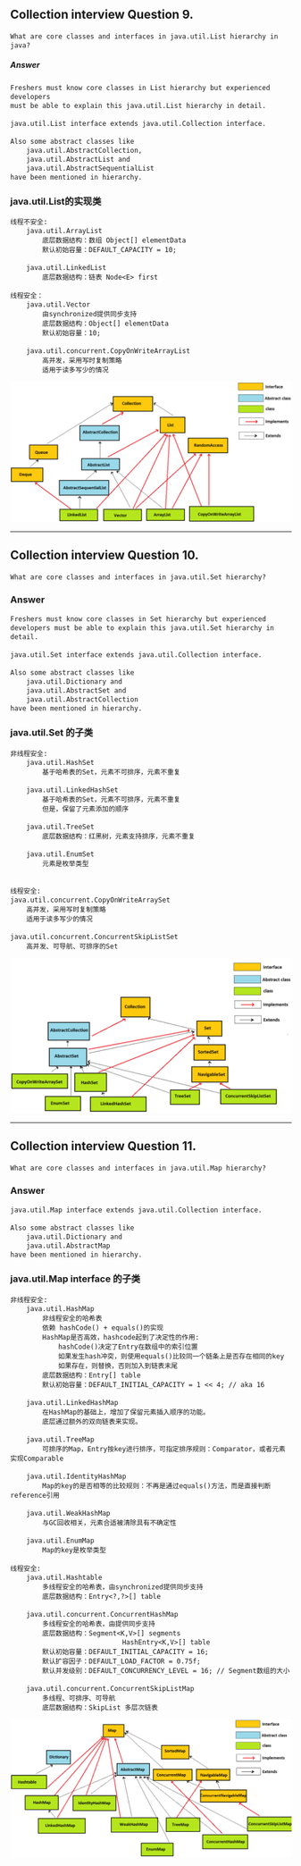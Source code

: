 ## Collection interview Question 9. 

	What are core classes and interfaces in java.util.List hierarchy in java?
	
##### Answer
	Freshers must know core classes in List hierarchy but experienced developers 
	must be able to explain this java.util.List hierarchy in detail.
	
	java.util.List interface extends java.util.Collection interface.

	Also some abstract classes like 
		java.util.AbstractCollection, 	
		java.util.AbstractList and 
		java.util.AbstractSequentialList 
	have been mentioned in hierarchy.
	
### java.util.List的实现类 	
	线程不安全:
		java.util.ArrayList
			底层数据结构：数组 Object[] elementData
			默认初始容量：DEFAULT_CAPACITY = 10;
			
		java.util.LinkedList  
			底层数据结构：链表 Node<E> first

	线程安全：
		java.util.Vector
			由synchronized提供同步支持
			底层数据结构：Object[] elementData
			默认初始容量：10;
			
		java.util.concurrent.CopyOnWriteArrayList
			高并发，采用写时复制策略
			适用于读多写少的情况
	

![](./img/collection-list-hierarchy.png)


---

## Collection interview Question 10. 

	What are core classes and interfaces in java.util.Set hierarchy?
	
### Answer
	Freshers must know core classes in Set hierarchy but experienced developers must be able to explain this java.util.Set hierarchy in detail.
	
	java.util.Set interface extends java.util.Collection interface.
	
	Also some abstract classes like 
		java.util.Dictionary and 
		java.util.AbstractSet and 
		java.util.AbstractCollection 	
	have been mentioned in hierarchy.
	
### java.util.Set 的子类
	非线程安全:
		java.util.HashSet
			基于哈希表的Set，元素不可排序，元素不重复
			
		java.util.LinkedHashSet
			基于哈希表的Set，元素不可排序，元素不重复
			但是，保留了元素添加的顺序
			
		java.util.TreeSet
			底层数据结构：红黑树，元素支持排序，元素不重复
		
		java.util.EnumSet 
			元素是枚举类型
		
	
	线程安全:
	java.util.concurrent.CopyOnWriteArraySet
		高并发，采用写时复制策略
		适用于读多写少的情况
	
	java.util.concurrent.ConcurrentSkipListSet
		高并发、可导航、可排序的Set

![](./img/collection-set-hierarchy.png)
	
	
---

## Collection interview Question 11. 

	What are core classes and interfaces in java.util.Map hierarchy?

### Answer	
	java.util.Map interface extends java.util.Collection interface.
	
	Also some abstract classes like 
		java.util.Dictionary and 
		java.util.AbstractMap 
	have been mentioned in hierarchy.
	

### java.util.Map interface 的子类
	非线程安全:
		java.util.HashMap	
			非线程安全的哈希表
			依赖 hashCode() + equals()的实现
			HashMap是否高效，hashcode起到了决定性的作用:
				hashCode()决定了Entry在数组中的索引位置
				如果发生hash冲突，则使用equals()比较同一个链条上是否存在相同的key
				如果存在，则替换，否则加入到链表末尾
			底层数据结构：Entry[] table
			默认初始容量：DEFAULT_INITIAL_CAPACITY = 1 << 4; // aka 16
	
		java.util.LinkedHashMap
			在HashMap的基础上，增加了保留元素插入顺序的功能。
			底层通过额外的双向链表来实现。
		
		java.util.TreeMap
			可排序的Map，Entry按key进行排序，可指定排序规则：Comparator，或者元素实现Comparable

		java.util.IdentityHashMap
			Map的key的是否相等的比较规则：不再是通过equals()方法，而是直接判断reference引用
		
		java.util.WeakHashMap
			与GC回收相关，元素合适被清除具有不确定性
			
		java.util.EnumMap
			Map的key是枚举类型

	线程安全:
		java.util.Hashtable	
			多线程安全的哈希表，由synchronized提供同步支持
			底层数据结构：Entry<?,?>[] table
			
		java.util.concurrent.ConcurrentHashMap 
			多线程安全的哈希表，由提供同步支持
			底层数据结构：Segment<K,V>[] segments
								HashEntry<K,V>[] table
			默认初始容量：DEFAULT_INITIAL_CAPACITY = 16;
			默认扩容因子：DEFAULT_LOAD_FACTOR = 0.75f;
			默认并发级别：DEFAULT_CONCURRENCY_LEVEL = 16; // Segment数组的大小
			
		java.util.concurrent.ConcurrentSkipListMap
			多线程、可排序、可导航
			底层数据结构：SkipList 多层次链表
			
	
![](./img/collection-map-hierarchy.png)
	